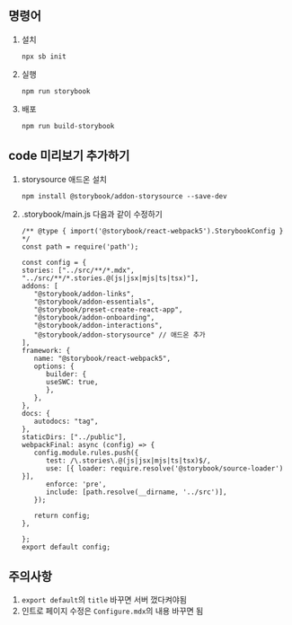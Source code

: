 ## 명령어

1. 설치
   ```
   npx sb init
   ```
2. 실행
   ```
   npm run storybook
   ```
3. 배포
   ```
   npm run build-storybook
   ```
## code 미리보기 추가하기
1. storysource 애드온 설치
   ```
   npm install @storybook/addon-storysource --save-dev
   ```
2. .storybook/main.js 다음과 같이 수정하기
   ```
   /** @type { import('@storybook/react-webpack5').StorybookConfig } */
   const path = require('path');

   const config = {
   stories: ["../src/**/*.mdx", "../src/**/*.stories.@(js|jsx|mjs|ts|tsx)"],
   addons: [
      "@storybook/addon-links",
      "@storybook/addon-essentials",
      "@storybook/preset-create-react-app",
      "@storybook/addon-onboarding",
      "@storybook/addon-interactions",
      "@storybook/addon-storysource" // 애드온 추가
   ],
   framework: {
      name: "@storybook/react-webpack5",
      options: {
         builder: {
         useSWC: true,
         },
      },
   },
   docs: {
      autodocs: "tag",
   },
   staticDirs: ["../public"],
   webpackFinal: async (config) => {
      config.module.rules.push({
         test: /\.stories\.@(js|jsx|mjs|ts|tsx)$/,
         use: [{ loader: require.resolve('@storybook/source-loader') }],
         enforce: 'pre',
         include: [path.resolve(__dirname, '../src')],
      });
   
      return config;
   },
   
   };
   export default config;
   ```

## 주의사항

1. `export default`의 `title` 바꾸면 서버 껐다켜야됨
2. 인트로 페이지 수정은 `Configure.mdx`의 내용 바꾸면 됨

